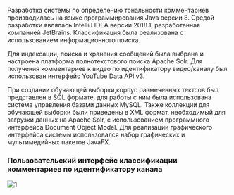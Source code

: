 Разработка системы по определению тональности комментариев производилась на языке программирования Java версии 8. Средой разработки являлась IntelliJ IDEA версии 2018.1, разработанная компанией JetBrains. Классификация была реализована с использованием информационного поиска.

Для индексации, поиска и хранения сообщений была выбрана и настроена платформа полнотекстового поиска Apache Solr. Для получения комментариев к видео по идентификатору видео/каналу был использован интерфейс YouTube Data API v3. 

При создании обучающей выборки,корпус размеченных тектсов был представлен в SQL формате, для работы с ним была использована система управления базами данных MySQL. Также коллекции для обучающей выборки были приведены в XML формат, необходимый для загрузки данных на Apache Solr, с использованием программного интерфейса Document Object Model. Для реализации графического интерфейса системы использовался набор графических и мультимедийных пакетов JavaFX. 


### Пользовательский интерфейс классификации комментариев по идентификатору канала
![1](https://sun9-2.userapi.com/c831308/v831308944/165619/q1PZhZYT7rw.jpg "Пользовательский интерфейс классификации комментариев по идентификатору канала") 
